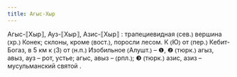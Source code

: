 ```yaml
---
title: Агыс-Хыр
---
```


Агыс-⟦Хыр⟧, Ауз-⟦Хыр⟧, Азис-⟦Хыр⟧
: трапециевидная ⦅сев.⦆ вершина ⦅хр.⦆ Конек; склоны, кроме ⦅вост.⦆, поросли лесом. К ⦅Ю⦆ от ⦅пер.⦆ Кебит-Богаз, в 5 км к ⦅З⦆ от ⦅н.п.⦆ Изобильное ⦅Алушт.⦆ – ❶, ❷ ⦅тюрк.⦆ агыз, авыз, ауз – рот, устье; агыс, авыз – ⦅рпл.⦆; ❸ ⦅тюрк.⦆ азис, азиз – мусульманский святой .
